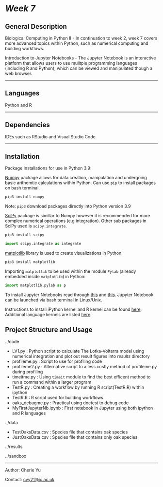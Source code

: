 # *Week 7*


## General Description

Biological Computing in Python II - In continuation to week 2, week 7 covers more advanced topics within Python, such as numerical computing and building workflows. 

Introduction to Jupyter Notebooks - The Jupyter Notebook is an interactive platform that allows users to use mulitple programming languages (including R and Python), which can be viewed and manipulated though a web browser. 

***

## Languages
Python and R 

***
## Dependencies
IDEs such as RStudio and Visual Studio Code 

***
## Installation

Package Installations for use in Python 3.9: 

[Numpy](https://numpy.org/) package allows for data creation, manipulation and undergoing basic arithemtic calculations within Python. 
Can use `pip` to install packages on bash terminal.  

```bash
pip3 install numpy
```
Note: `pip3` download packages directly into Python version 3.9


[SciPy](https://scipy.org/) package is simillar to Numpy however it is recommended for more complex numerical operations (e.g integration). Other sub packages in SciPy used is `scipy.integrate`. 

```bash
pip3 install scipy 
```
```python
import scipy.integrate as integrate
```

[matplotlib](https://matplotlib.org/) library is used to create visualizations in Python. 
```bash
pip3 install matplotlib
```
Importing `matplotlib` to be used within the module `Pylab` (already embedded inside `matplotlib`) in Python:
```python
import matplotlib.pylab as p
```   

To install Jupyter Notebooks read through [this](https://jupyter.readthedocs.io/en/latest/install.html) and [this](https://imperial-fons-computing.github.io/jupyter.html). Jupyter Notebook can be launched via bash terminal in Linux/Unix. 

Instructions to install iPython kernel and R kernel can be found [here](https://imperial-fons-computing.github.io/jupyter.html). Additional language kernels are listed [here](https://github.com/jupyter/jupyter/wiki/Jupyter-kernels). 


## Project Structure and Usage

../code

   - LV1.py : Python script to calculate The Lotka-Volterra model using numerical integration and plot out result figures into *results* directory
   - profileme.py : Script to use for profiling code
   - profileme2.py : Alternative script to a less costly method of profileme.py during profiling
   - timeitme.py : Using `timeit` module to find the best efficent method to run a command within a larger program
   - TestR.py : Creating a workflow by running R script(TestR.R) within ipython  
   - TestR.R : R script used for building workflows 
   - oaks_debugme.py : Practical using doctest to debug code 
   - MyFirstJupyterNb.ipynb : First notebook in Jupyter using both ipython and R languages

../data

   - TestOaksData.csv : Species file that contains oak species
   - JustOaksData.csv : Species file that contains only oak species
   

../results

../sandbox

***
Author: Cherie Yu

Contact: cyy21@ic.ac.uk
